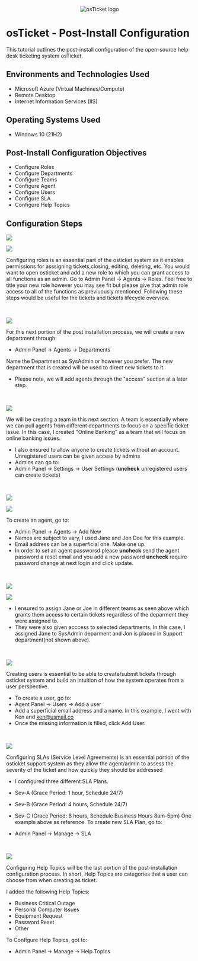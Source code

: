 <p align="center">
<img src="https://i.imgur.com/Clzj7Xs.png" alt="osTicket logo"/>
</p>

<h1>osTicket - Post-Install Configuration</h1>
This tutorial outlines the post-install configuration of the open-source help desk ticketing system osTicket.<br />

<h2>Environments and Technologies Used</h2>

- Microsoft Azure (Virtual Machines/Compute)
- Remote Desktop
- Internet Information Services (IIS)

<h2>Operating Systems Used </h2>

- Windows 10</b> (21H2)

<h2>Post-Install Configuration Objectives</h2>

- Configure Roles
- Configure Departments
- Configure Teams
- Configure Agent
- Configure Users 
- Configure SLA
- Configure Help Topics 

<h2>Configuration Steps</h2>

<p>
<img src="https://github.com/user-attachments/assets/90e765ac-1f5d-4f15-8ef0-4210bad566b7"
</p>
<p>
<img src="https://github.com/user-attachments/assets/0041a682-43eb-4a12-90ba-d329b4e977d1"

</p>
<p>
Configuring roles is an essential part of the osticket system as it enables permissions for asssigning tickets,closing, editing, deleting, etc. 
You would want to open osticket and add a new role to which you can grant access to all functions as an admin. Go to Admin Panel -> Agents -> Roles. 
Feel free to title your new role however you may see fit but please give that admin role access to all of the functions as previuously mentioned. Following these steps would be useful for the tickets and tickets lifecycle overview.
</p>
<br />

<p>
<img src="https://github.com/user-attachments/assets/148d3272-15c1-422c-ae94-113011cfad47"
</p>
<p>
For this next portion of the post installation process, we will create a new department through:
  
- Admin Panel -> Agents -> Departments
  
Name the Department as SysAdmin or however you prefer. The new department that is created will be used to direct new tickets to it. 

- Please note, we will add agents through the "access" section at a later step.
</p>
<br />

<p>
<imng src="https://github.com/user-attachments/assets/6d77488d-229d-4542-aac5-9e4da3049a8d"
</p>
<p>
<img src="https://github.com/user-attachments/assets/b0c39d82-4958-4766-bcfc-95aacb1d328b"
</p>
<p>
We will be creating a team in this next section. A team is essentially where we can pull agents from different departments to focus on a specific ticket issue. 
In this case, I created "Online Banking" as a team that will focus on online banking issues.

- I also ensured to allow anyone to create tickets without an account. Unregistered users can be given access by admins
- Admins can go to:
- Admin Panel -> Settings -> User Settings (**uncheck** unregistered users can create tickets)
</p>
<br />

<p> 
<img src="https://github.com/user-attachments/assets/82093dd7-8450-461c-a3b7-5f7867c528f5"
</p>
<p>
<img src="https://github.com/user-attachments/assets/cad903ac-74ab-45e7-b808-1bda44a23cf3"
</p>
<p>
To create an agent, go to:

- Admin Panel -> Agents -> Add New
- Names are subject to vary, I used Jane and Jon Doe for this example.
- Email address can be a superficial one. Make one up.
- In order to set an agent passworsd please **uncheck** send the agent password a reset email and you add a new password **uncheck** require password change at next login and click update. 
</p>
<br />

<p>
<img src="https://github.com/user-attachments/assets/a1f0cd57-207a-4f71-b4d0-c801aac22a28"
</p>
<p>
<img src="https://github.com/user-attachments/assets/79e42be2-a6b5-4d0b-a04d-2bc71f04ce4e"
</p>
<p>
  
- I ensured to assign Jane or Joe in different teams as seen above which grants them access to certain tickets regardless of the deparment they were assigned to.
- They were also given acccess to selected departments. In this case, I assigned Jane to SysAdmin deparment and Jon is placed in Support department(not shown above).
</p>
<br />

<p>
<img src="https://github.com/user-attachments/assets/b1f1efb7-b956-4faf-b494-09d1cb8f6a0c"
</p>
<p>

Creating users is essential to be able to create/submit tickets through osticket system and build an intuition of how the system operates from a user perspective.

- To create a user, go to:
- Agent Panel -> Users -> Add a user
- Add a superficial email address and a name. In this example, I went with Ken and ken@usmail.co
- Once the missing information is filled, click Add User.
</p>
<br />

<p>
<img src="https://github.com/user-attachments/assets/56ea6185-ba8e-4aff-865f-557e5b38ea15" />

Configuring SLAs (Service Level Agreements) is an essential portion of the osticket support system as they allow the agent/admin to assess the severity of the ticket and how quickly they should be addressed 
- I configured three different SLA Plans.
- Sev-A (Grace Period: 1 hour, Schedule 24/7)
- Sev-B (Grace Period: 4 hours, Schedule 24/7)
- Sev-C (Grace Period: 8 hours, Schedule Business Hours 8am-5pm)
One example above as reference. To create new SLA Plan, go to:

- Admin Panel -> Manage -> SLA
</p>
<br />

<p>
<img src="https://github.com/user-attachments/assets/c892727e-f49e-4280-b46d-8456782686cf" />

Configuring Help Topics will be the last portion of the post-installation configuration process. In short, Help Topics are categories that a user can choose from when creating as ticket.

I added the following Help Topics:

- Business Critical Outage
- Personal Computer Issues
- Equipment Request
- Password Reset
- Other

To Configure Help Topics, got to:

- Admin Panel -> Manage -> Help Topics 
</p>
  



</p>

